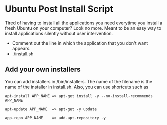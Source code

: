 # Ubuntu Post Install Script
Tired of having to install all the applications you need everytime you install a fresh Ubuntu on your computer? 
Look no more. Meant to be an easy way to install applications silently without user intervention.

- Comment out the line in which the application that you don't want appears.
- ./install.sh
 
## Add your own installers
You can add installers in /bin/installers. The name of the filename is the name of the installer in install.sh. Also, you can use shortcuts such as

`apt-install APP_NAME => apt-get install -y --no-install-recommends APP_NAME`

`apt-update APP_NAME  => apt-get -y update`

`app-repo APP_NAME    => add-apt-repository -y`
